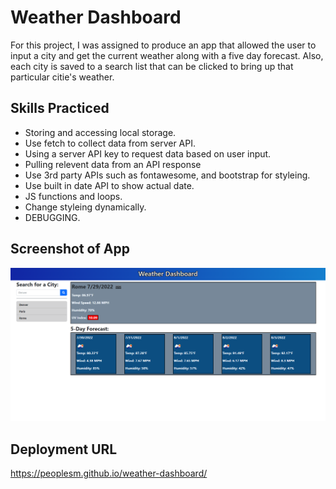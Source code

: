 # Weather Dashboard

For this project, I was assigned to produce an app that allowed the user to input a city and get the current weather along with a five day forecast. Also, each city is saved to a search list that can be clicked to bring up that particular citie's weather.

## Skills Practiced

- Storing and accessing local storage.
- Use fetch to collect data from server API.
- Using a server API key to request data based on user input.
- Pulling relevent data from an API response
- Use 3rd party APIs such as fontawesome, and bootstrap for styleing.
- Use built in date API to show actual date.
- JS functions and loops.
- Change styleing dynamically.
- DEBUGGING.

## Screenshot of App

![alt text](./assets/images/weather-dashboard-ss.png)

## Deployment URL

https://peoplesm.github.io/weather-dashboard/
